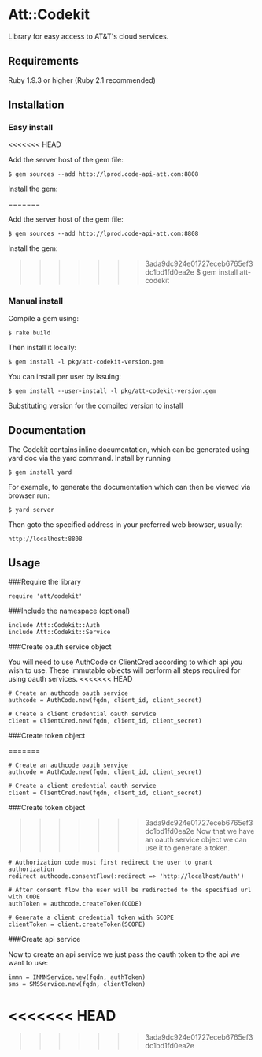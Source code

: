 # Att::Codekit

Library for easy access to AT&T's cloud services.

## Requirements

Ruby 1.9.3 or higher (Ruby 2.1 recommended)

## Installation
### Easy install
<<<<<<< HEAD

Add the server host of the gem file:

    $ gem sources --add http://lprod.code-api-att.com:8808

Install the gem:

=======

Add the server host of the gem file:

    $ gem sources --add http://lprod.code-api-att.com:8808

Install the gem:

>>>>>>> 3ada9dc924e01727eceb6765ef3dc1bd1fd0ea2e
    $ gem install att-codekit

### Manual install
Compile a gem using:

    $ rake build

Then install it locally:

    $ gem install -l pkg/att-codekit-version.gem

You can install per user by issuing:

    $ gem install --user-install -l pkg/att-codekit-version.gem

Substituting version for the compiled version to install

## Documentation

The Codekit contains inline documentation, which can be generated using
yard doc via the yard command. Install by running

    $ gem install yard

For example, to generate the documentation which can then be viewed via browser
run:
  
    $ yard server

Then goto the specified address in your preferred web browser, usually:

    http://localhost:8808

## Usage

###Require the library
    
    require 'att/codekit'

###Include the namespace (optional)
    
    include Att::Codekit::Auth
    include Att::Codekit::Service

###Create oauth service object

You will need to use AuthCode or ClientCred according to which api you wish to use.
These immutable objects will perform all steps required for using oauth services.
<<<<<<< HEAD

    # Create an authcode oauth service 
    authcode = AuthCode.new(fqdn, client_id, client_secret)

    # Create a client credential oauth service
    client = ClientCred.new(fqdn, client_id, client_secret)

###Create token object

=======

    # Create an authcode oauth service 
    authcode = AuthCode.new(fqdn, client_id, client_secret)

    # Create a client credential oauth service
    client = ClientCred.new(fqdn, client_id, client_secret)

###Create token object

>>>>>>> 3ada9dc924e01727eceb6765ef3dc1bd1fd0ea2e
Now that we have an oauth service object we can use it to generate a token.

    # Authorization code must first redirect the user to grant authorization
    redirect authcode.consentFlow(:redirect => 'http://localhost/auth')
    
    # After consent flow the user will be redirected to the specified url with CODE
    authToken = authcode.createToken(CODE)
    
    # Generate a client credential token with SCOPE
    clientToken = client.createToken(SCOPE)

###Create api service 

Now to create an api service we just pass the oauth token to the api we want to use:
    
    immn = IMMNService.new(fqdn, authToken)
    sms = SMSService.new(fqdn, clientToken)
<<<<<<< HEAD
=======

>>>>>>> 3ada9dc924e01727eceb6765ef3dc1bd1fd0ea2e
